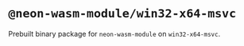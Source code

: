 # `@neon-wasm-module/win32-x64-msvc`

Prebuilt binary package for `neon-wasm-module` on `win32-x64-msvc`.
